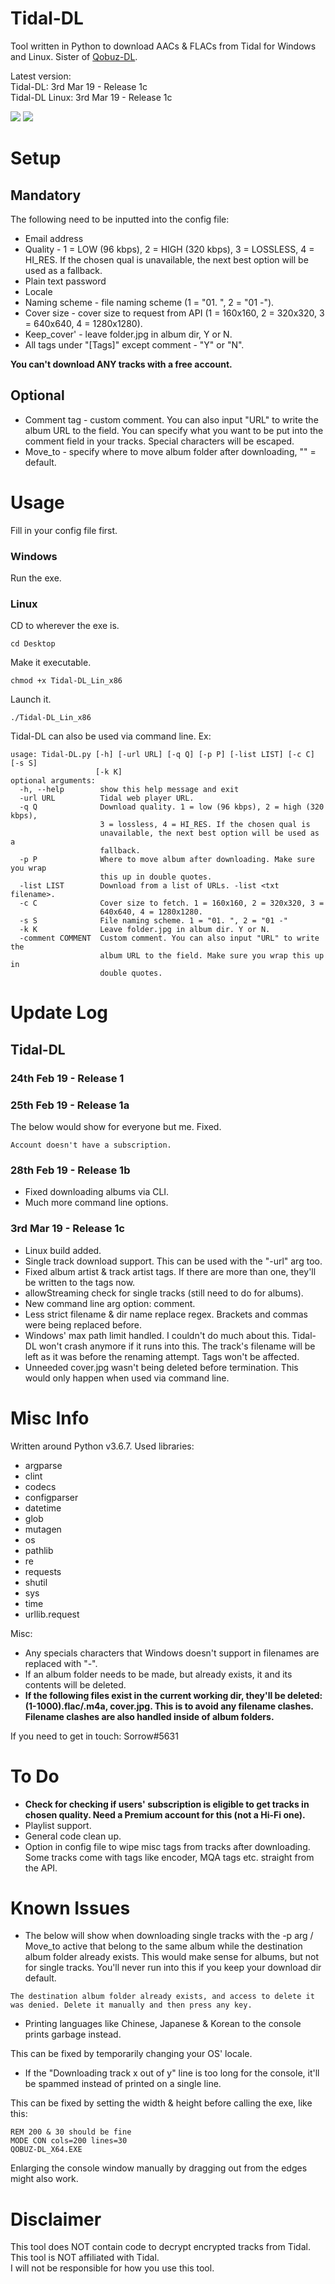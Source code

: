 # Tidal-DL
Tool written in Python to download AACs & FLACs from Tidal for Windows and Linux.
Sister of [Qobuz-DL](https://github.com/Sorrow446/Qobuz-DL).

Latest version:    
Tidal-DL: 3rd Mar 19 - Release 1c   
Tidal-DL Linux: 3rd Mar 19 - Release 1c

![](https://thoas.feralhosting.com/sorrow/Tidal-DL/b1.jpg)
![](https://thoas.feralhosting.com/sorrow/Tidal-DL/b2.jpg)

# Setup
## Mandatory ##
The following need to be inputted into the config file:
- Email address
- Quality - 1 = LOW (96 kbps), 2 = HIGH (320 kbps), 3 = LOSSLESS, 4 = HI_RES. If the chosen qual is unavailable, the next best option will be used as a fallback.
- Plain text password
- Locale
- Naming scheme - file naming scheme (1 = "01. ", 2 = "01 -").
- Cover size - cover size to request from API (1 = 160x160, 2 = 320x320, 3 = 640x640, 4 = 1280x1280).
- Keep_cover' - leave folder.jpg in album dir, Y or N.
- All tags under "[Tags]" except comment - "Y" or "N".

**You can't download ANY tracks with a free account.**
## Optional ##
- Comment tag - custom comment. You can also input "URL" to write the album URL to the field. 
You can specify what you want to be put into the comment field in your tracks. Special characters will be escaped.
- Move_to - specify where to move album folder after downloading, "" = default.

# Usage
Fill in your config file first.
### Windows ###
Run the exe.
### Linux ###
CD to wherever the exe is.
```
cd Desktop
```
Make it executable.
```
chmod +x Tidal-DL_Lin_x86
```
Launch it.
```
./Tidal-DL_Lin_x86
```

Tidal-DL can also be used via command line.
Ex:
```
usage: Tidal-DL.py [-h] [-url URL] [-q Q] [-p P] [-list LIST] [-c C] [-s S]
                   [-k K]
optional arguments:
  -h, --help        show this help message and exit
  -url URL          Tidal web player URL.
  -q Q              Download quality. 1 = low (96 kbps), 2 = high (320 kbps),
                    3 = lossless, 4 = HI_RES. If the chosen qual is
                    unavailable, the next best option will be used as a
                    fallback.
  -p P              Where to move album after downloading. Make sure you wrap
                    this up in double quotes.
  -list LIST        Download from a list of URLs. -list <txt filename>.
  -c C              Cover size to fetch. 1 = 160x160, 2 = 320x320, 3 =
                    640x640, 4 = 1280x1280.
  -s S              File naming scheme. 1 = "01. ", 2 = "01 -"
  -k K              Leave folder.jpg in album dir. Y or N.
  -comment COMMENT  Custom comment. You can also input "URL" to write the
                    album URL to the field. Make sure you wrap this up in
                    double quotes.
```
# Update Log
## Tidal-DL ##
### 24th Feb 19 - Release 1 ###
### 25th Feb 19 - Release 1a ###
The below would show for everyone but me. Fixed.
```
Account doesn't have a subscription.
```
### 28th Feb 19 - Release 1b ###
- Fixed downloading albums via CLI.
- Much more command line options.
### 3rd Mar 19 - Release 1c ###
- Linux build added.
- Single track download support. This can be used with the "-url" arg too.
- Fixed album artist & track artist tags. If there are more than one, they'll be written to the tags now.
- allowStreaming check for single tracks (still need to do for albums).
- New command line arg option: comment.
- Less strict filename & dir name replace regex. Brackets and commas were being replaced before.
- Windows' max path limit handled. I couldn't do much about this. Tidal-DL won't crash anymore if it runs into this. The track's filename will be left as it was before the renaming attempt. Tags won't be affected.
- Unneeded cover.jpg wasn't being deleted before termination. This would only happen when used via command line.

# Misc Info
Written around Python v3.6.7.
Used libraries:
- argparse
- clint
- codecs
- configparser
- datetime
- glob
- mutagen
- os
- pathlib
- re
- requests
- shutil
- sys
- time
- urllib.request

Misc:
- Any specials characters that Windows doesn't support in filenames are replaced with "-".  
- If an album folder needs to be made, but already exists, it and its contents will be deleted.  
- **If the following files exist in the current working dir, they'll be deleted: (1-1000).flac/.m4a, cover.jpg. This is to avoid any filename clashes. Filename clashes are also handled inside of album folders.**

If you need to get in touch: Sorrow#5631

# To Do
- **Check for checking if users' subscription is eligible to get tracks in chosen quality. Need a Premium account for this (not a Hi-Fi one).**
- Playlist support.
- General code clean up.
- Option in config file to wipe misc tags from tracks after downloading.
Some tracks come with tags like encoder, MQA tags etc. straight from the API.

# Known Issues
- The below will show when downloading single tracks with the -p arg / Move_to active that belong to the same album while the destination album folder already exists. This would make sense for albums, but not for single tracks. You'll never run into this if you keep your download dir default.
```
The destination album folder already exists, and access to delete it was denied. Delete it manually and then press any key.
```
- Printing languages like Chinese, Japanese & Korean to the console prints garbage instead.

This can be fixed by temporarily changing your OS' locale.
- If the "Downloading track x out of y" line is too long for the console, it'll be spammed instead of printed on a single line.

This can be fixed by setting the width & height before calling the exe, like this:
```
REM 200 & 30 should be fine
MODE CON cols=200 lines=30
QOBUZ-DL_X64.EXE
```
Enlarging the console window manually by dragging out from the edges might also work.

# Disclaimer
This tool does NOT contain code to decrypt encrypted tracks from Tidal.   
This tool is NOT affiliated with Tidal.      
I will not be responsible for how you use this tool.
